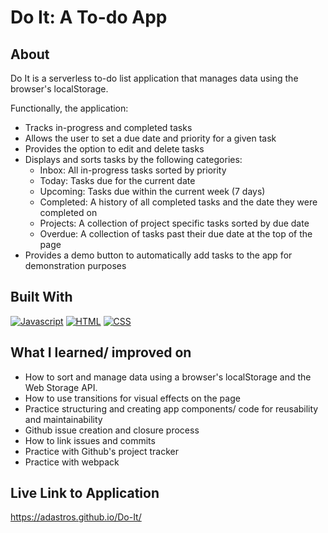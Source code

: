# Do It: A To-do App

## About
Do It is a serverless to-do list application that manages data using the browser's localStorage.

Functionally, the application: 
- Tracks in-progress and completed tasks
- Allows the user to set a due date and priority for a given task
- Provides the option to edit and delete tasks
- Displays and sorts tasks by the following categories:
  - Inbox: All in-progress tasks sorted by priority
  - Today: Tasks due for the current date
  - Upcoming: Tasks due within the current week (7 days)
  - Completed: A history of all completed tasks and the date they were completed on
  - Projects: A collection of project specific tasks sorted by due date
  - Overdue: A collection of tasks past their due date at the top of the page
- Provides a demo button to automatically add tasks to the app for demonstration purposes

## Built With
[![Javascript][Javascript]][Javascript-url]
[![HTML][HTML]][HTML-url]
[![CSS][CSS]][CSS-url]

## What I learned/ improved on
- How to sort and manage data using a browser's localStorage and the Web Storage API.
- How to use transitions for visual effects on the page
- Practice structuring and creating app components/ code for reusability and maintainability
- Github issue creation and closure process 
- How to link issues and commits
- Practice with Github's project tracker
- Practice with webpack

## Live Link to Application
https://adastros.github.io/Do-It/

<!-- Languages -->
[Javascript]: https://img.shields.io/badge/javascript-black?style=for-the-badge&logo=javascript&logoColor=%23F7DF1E
[Javascript-url]: https://www.javascript.com/
[HTML]: https://img.shields.io/badge/html-%23E34F26?style=for-the-badge&logo=html5&logoColor=white
[HTML-url]: https://html.spec.whatwg.org/
[CSS]: https://img.shields.io/badge/css-%231572B6?style=for-the-badge&logo=css3&logoColor=white
[CSS-url]: https://www.w3.org/Style/CSS/Overview.en.html